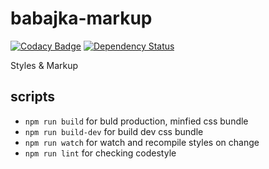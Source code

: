 # babajka-markup
[![Codacy Badge](https://api.codacy.com/project/badge/Grade/210f2b8f437e4090ac66c9c10cb7fa7e)](https://www.codacy.com/app/Drapegnik/babajka-markup?utm_source=github.com&amp;utm_medium=referral&amp;utm_content=babajka/babajka-markup&amp;utm_campaign=Badge_Grade)
[![Dependency Status](https://www.versioneye.com/user/projects/595ac98d0fb24f006c059d06/badge.svg?style=flat-square)](https://www.versioneye.com/user/projects/595ac98d0fb24f006c059d06)

Styles &amp; Markup

## scripts

* `npm run build` for buld production, minfied css bundle
* `npm run build-dev` for build dev css bundle
* `npm run watch` for watch and recompile styles on change
* `npm run lint` for checking codestyle